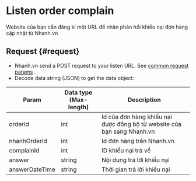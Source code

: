 # Listen order complain

Website của bạn cần đăng kí một URL để nhận phản hồi khiếu nại đơn hàng cập nhật từ Nhanh.vn

## Request {#request}

* Nhanh.vn send a POST request to your listen URL. See
  [common request params](https://developers.nhanh.vn/api.html#request)
  .
* Decode data string \(JSON\) to get the data object:

Param	| Data type (Max-length)|Description
----|---- |----
orderId|int|Id của đơn hàng khiếu nại được đồng bộ từ website của bạn sang Nhanh.vn
nhanhOrderId | int | Id đơn hàng trên Nhanh.vn
complainId| int | ID khiếu nại trả về
answer | string | Nội dung trả lời khiếu nại
answerDateTime | string | Thời gian trả lời khiếu nại







